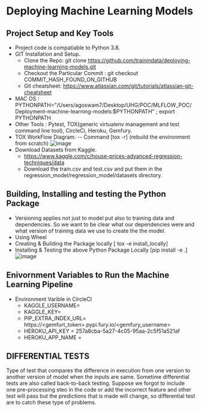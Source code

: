 # Deploying Machine Learning Models

## Project Setup and Key Tools
* Project code is compatiable to Python 3.8.
* GIT Installation and Setup.
  * Clone the Repo: git clone https://github.com/trainindata/deploying-machine-learning-models.git
  * Checkout the Particular Commit : git checkout COMMIT_HASH_FOUND_ON_GITHUB
  * Git cheatsheet: https://www.atlassian.com/git/tutorials/atlassian-git-cheatsheet
* MAC OS : PYTHONPATH="/Users/agoswam7/Desktop/UHG/POC/MLFLOW_POC/Deployment-machine-learning-models:$PYTHONPATH" ; export PYTHONPATH
* Other Tools : Pytest, TOX(generic virtualenv management and test command line tool), CircleCi, Heroku, Gemfury.
* TOX WorkFlow Diagram: -- Command [tox -r] (rebuild the environment from scratch)
  ![image](https://user-images.githubusercontent.com/13011167/103164936-6fbd2500-4837-11eb-9d16-59c65adf7216.png)
* Download Datasets from Kaggle.
  * https://www.kaggle.com/c/house-prices-advanced-regression-techniques/data
  * Download the train.csv and test.csv and put them in the regression_model/regression_model/datasets directory.

## Building, Installing and testing the Python Package
* Versioning applies not just to model put also to training data and dependencies. So we want to be clear what our dependencies were  and what version of training 
  data we use to create the the model. 
* Using Wheel
* Creating & Building the Package locally [ tox -e install_locally]
* Installing & Testing the above Python Package Locally [pip install -e .]
![image](https://user-images.githubusercontent.com/13011167/103165797-16a6be80-4842-11eb-8554-26331baa8b91.png)

## Enivornment Variables to Run the Machine Learning Pipeline
* Environment Varible in CircleCI
  * KAGGLE_USERNAME=
  * KAGGLE_KEY=
  * PIP_EXTRA_INDEX_URL= https://<gemfurt_token>.pypi.fury.io/<gemfury_username>
  * HEROKU_API_KEY = 257a8cba-5a27-4c05-95aa-2c5f51a521af
  * HEROKU_APP_NAME =

## DIFFERENTIAL TESTS
Type of test that compares the difference in execution from one version to another version of model when the inputs are same.
Sometime differential tests are also called back-to-back testing.
Suppose we forgot to include one pre-processing steo in the code or add the incorrect feature and other test will pass but the predictions that is made will change, so differential test are to catch these type of problems.
